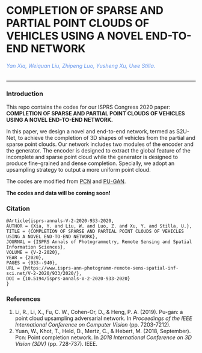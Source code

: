 # COMPLETION OF SPARSE AND PARTIAL POINT CLOUDS OF VEHICLES USING A NOVEL END-TO-END NETWORK

###### <font color=CornflowerBlue>Yan Xia, Weiquan Liu, Zhipeng Luo, Yusheng Xu, Uwe Stilla.</font>

------

### Introduction

This repo contains the codes for our ISPRS Congress 2020 paper: **COMPLETION OF SPARSE AND PARTIAL POINT CLOUDS OF VEHICLES USING A NOVEL END-TO-END NETWORK.** 

In this paper, we design a novel and end-to-end network, termed as S2U-Net, to achieve the completion of 3D shapes of vehicles from the partial and sparse point clouds. Our network includes two modules of the encoder and the generator. The encoder is designed to extract the global feature of the incomplete and sparse point cloud while the generator is designed to produce fine-grained and dense completion. Specially, we adopt an upsampling strategy to output a more uniform point cloud.

The codes are modified from [PCN](https://github.com/wentaoyuan/pcn) and [PU-GAN](https://github.com/liruihui/PU-GAN).

**The codes and data will be coming soon!**

### Citation

```
@Article{isprs-annals-V-2-2020-933-2020,
AUTHOR = {Xia, Y. and Liu, W. and Luo, Z. and Xu, Y. and Stilla, U.},
TITLE = {COMPLETION OF SPARSE AND PARTIAL POINT CLOUDS OF VEHICLES USING A NOVEL END-TO-END NETWORK},
JOURNAL = {ISPRS Annals of Photogrammetry, Remote Sensing and Spatial Information Sciences},
VOLUME = {V-2-2020},
YEAR = {2020},
PAGES = {933--940},
URL = {https://www.isprs-ann-photogramm-remote-sens-spatial-inf-sci.net/V-2-2020/933/2020/},
DOI = {10.5194/isprs-annals-V-2-2020-933-2020}
}
```

### References

1. Li, R., Li, X., Fu, C. W., Cohen-Or, D., & Heng, P. A. (2019). Pu-gan: a point cloud upsampling adversarial network. In *Proceedings of the IEEE International Conference on Computer Vision* (pp. 7203-7212).
2. Yuan, W., Khot, T., Held, D., Mertz, C., & Hebert, M. (2018, September). Pcn: Point completion network. In *2018 International Conference on 3D Vision (3DV)* (pp. 728-737). IEEE.